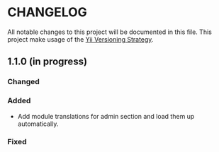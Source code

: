# CHANGELOG

All notable changes to this project will be documented in this file. This project make usage of the [Yii Versioning Strategy](https://github.com/yiisoft/yii2/blob/master/docs/internals/versions.md).

## 1.1.0 (in progress)

### Changed

### Added

+ Add module translations for admin section and load them up automatically.

### Fixed
